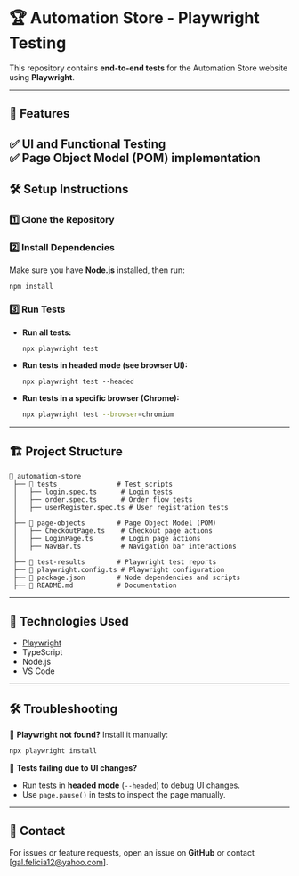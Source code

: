 # 🏆 Automation Store - Playwright Testing

This repository contains **end-to-end tests** for the Automation Store website using **Playwright**.

---

## 📌 Features
✅ UI and Functional Testing  
✅ Page Object Model (POM) implementation
---

## 🛠 Setup Instructions

### **1️⃣ Clone the Repository**
### **2️⃣ Install Dependencies**
Make sure you have **Node.js** installed, then run:
```
npm install
```
### **3️⃣ Run Tests**
- **Run all tests:**
  ```
  npx playwright test
  ```
- **Run tests in headed mode (see browser UI):**
  ```
  npx playwright test --headed
  ```
- **Run tests in a specific browser (Chrome):**
  ```sh
  npx playwright test --browser=chromium
  ```

---

## 🏗 Project Structure

```
📂 automation-store
 ├── 📂 tests               # Test scripts
 │   ├── login.spec.ts      # Login tests
 │   ├── order.spec.ts      # Order flow tests
 │   ├── userRegister.spec.ts # User registration tests
 │
 ├── 📂 page-objects        # Page Object Model (POM)
 │   ├── CheckoutPage.ts    # Checkout page actions
 │   ├── LoginPage.ts       # Login page actions
 │   ├── NavBar.ts          # Navigation bar interactions
 │
 ├── 📂 test-results        # Playwright test reports
 ├── 📄 playwright.config.ts # Playwright configuration
 ├── 📄 package.json        # Node dependencies and scripts
 ├── 📄 README.md           # Documentation
```

---

## 🚀 Technologies Used
- [Playwright](https://playwright.dev/)
- TypeScript
- Node.js
- VS Code

---

## 🛠 Troubleshooting
🔹 **Playwright not found?** Install it manually:
```sh
npx playwright install
```

🔹 **Tests failing due to UI changes?**  
- Run tests in **headed mode** (`--headed`) to debug UI changes.
- Use `page.pause()` in tests to inspect the page manually.

---

## 📧 Contact
For issues or feature requests, open an issue on **GitHub** or contact [gal.felicia12@yahoo.com].
